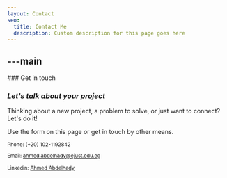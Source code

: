 ```yaml
---
layout: Contact
seo:
  title: Contact Me
  description: Custom description for this page goes here
---
```




---main
---

<PageTitle>
  ### Get in touch

  ### _Let's talk about your project_
</PageTitle>

Thinking about a new project, a problem to solve, or just want to connect? Let's do it!

Use the form on this page or get in touch by other means.

<Sep size="12" />

<small>
  <Icon src="/icons/call.svg" className="inline mr-2 align-middle fill-current text-omega-500" /> Phone: (+20) 102-1192842

  <Icon src="/icons/mail.svg" className="mr-2 inline align-middle fill-current text-omega-500" /> Email: ahmed.abdelhady@ejust.edu.eg

  <Icon src="/icons/logo-linkedin.svg" className="mr-2 inline align-middle fill-current text-omega-500" /> Linkedin: [Ahmed Abdelhady](https://www.linkedin.com/in/ahmed-abdelhady-65a54916a/)
</small>
